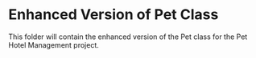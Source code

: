 # Enhanced Version of Pet Class
This folder will contain the enhanced version of the Pet class for the Pet Hotel Management project.
